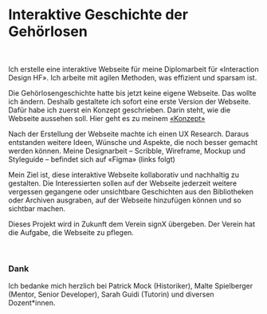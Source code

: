 # Interaktive Geschichte der Gehörlosen

<br>

Ich erstelle eine interaktive Webseite für meine Diplomarbeit für «Interaction Design HF». Ich arbeite mit agilen Methoden, was effizient und sparsam ist.

Die Gehörlosengeschichte hatte bis jetzt keine eigene Webseite. Das wollte ich ändern. Deshalb gestaltete ich sofort eine erste Version der Webseite. Dafür habe ich zuerst ein Konzept geschrieben. Darin steht, wie die Webseite aussehen soll. Hier geht es zu meinem <a href="https://docs.google.com/document/d/1QWT3yNu7-PoOpyn0Idse96WU21bV49XJvWRQCJSFWEg/edit?usp=sharing" target="blank">«Konzept»</a>

Nach der Erstellung der Webseite machte ich einen UX Research. Daraus entstanden weitere Ideen, Wünsche und Aspekte, die noch besser gemacht werden können. Meine Designarbeit – Scribble, Wireframe, Mockup und Styleguide – befindet sich auf «Figma» (links folgt)

Mein Ziel ist, diese interaktive Webseite kollaborativ und nachhaltig zu gestalten. Die Interessierten sollen auf der Webseite jederzeit weitere vergessen gegangene oder unsichtbare Geschichten aus den Bibliotheken oder Archiven ausgraben, auf der Webseite hinzufügen können und so sichtbar machen.

Dieses Projekt wird in Zukunft dem Verein signX übergeben. Der Verein hat die Aufgabe, die Webseite zu pflegen.  

<br>

### Dank

Ich bedanke mich herzlich bei Patrick Mock (Historiker), Malte Spielberger (Mentor, Senior Developer), Sarah Guidi (Tutorin) und diversen Dozent*innen.
